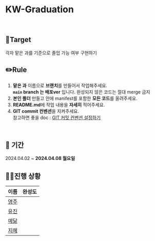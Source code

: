 # KW-Graduation
<br>


## 🎯Target
각자 맡은 과를 기준으로 졸업 가능 여부 구현하기
<br>

## ✏️Rule
1. **맡은 과** 이름으로 **브랜치**를 만들어서 작업해주세요. <br>
    **`main` branch 는 배포ver** 입니다. 완성되지 않은 코드는 절대 merge 금지
3. **본인 폴더** 만들고 안에 manifest를 포함한 **모든 코드**를 올려주세요.
4. **README.md**에 작업 내용을 **자세히** 적어주세요.
5. **GIT commit 컨벤션**을 지켜주세요.
   <br> 참고하면 좋을 doc : [GIT 커밋 컨벤션 설정하기](https://velog.io/@shin6403/Git-git-%EC%BB%A4%EB%B0%8B-%EC%BB%A8%EB%B2%A4%EC%85%98-%EC%84%A4%EC%A0%95%ED%95%98%EA%B8%B0)
<br>

## 📅 기간 
 2024.04.02 ~ **2024.04.08 월요일**

## 🏃‍♀️진행 상황
|                  이름                |  완성도  |
| :----------------------------------: |  :------:|
| [영주](https://github.com/oz115)     |         |
| [유진](https://github.com/g0yujin)   |         |
| [예닮](https://github.com/yedamhy)   |         |
| [지혜](https://github.com/Jihye511)  |         |

<br> <br>
